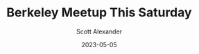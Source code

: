 ---
layout: podcast
title: "Berkeley Meetup This Saturday"
author: Scott Alexander
description: https://astralcodexten.substack.com/p/berkeley-meetup-this-saturday-27e
date: 2023-05-05
length: 239057
duration: 60
guid: berkeley-meetup-this-saturday-27e
---